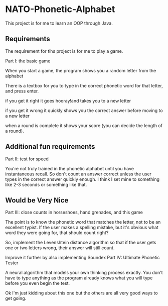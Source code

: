 # NATO-Phonetic-Alphabet

This project is for me to learn an OOP through Java.

## Requirements

The requirement for tihs project is for me to play a game.

Part I: the basic game

When you start a game, the program shows you a random letter from the alphabet

There is a textbox for you to type in the correct phonetic word for that letter,
and press enter.

if you get it right it goes hooray!and takes you to a new letter

if you get it wrong it quickly shows you the correct answer before moving to a
new letter

when a round is complete it shows your score (you can decide the length of a
round).

## Additional fun requirements

Part II: test for speed

You're not truly trained in the phonetic alphabet until you have instantaneous
recall. So don't count an answer correct unless the user types in the correct
answer quickly enough. I think I set mine to something like 2-3 seconds or
something like that.

## Would be Very Nice

Part III: close counts in horseshoes, hand grenades, and this game

The point is to know the phonetic word that matches the letter, not to be an
excellent typist. If the user makes a spelling mistake, but it's obvious what
word they were going for, that should count right?

So, implement the Levenshtein distance algorithm so that if the user gets one or
two letters wrong, their answer will still count.

Improve it further by also implementing Soundex Part IV: Ultimate Phonetic
Tester

A neural algorithm that models your own thinking process exactly. You don't have
to type anything as the program already knows what you will type before you even
begin the test.

Ok I'm just kidding about this one but the others are all very good ways to get
going.
